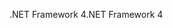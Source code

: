 <span data-ttu-id="345b1-101">.NET Framework 4</span><span class="sxs-lookup"><span data-stu-id="345b1-101">.NET Framework 4</span></span>